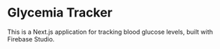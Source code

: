 # Glycemia Tracker

This is a Next.js application for tracking blood glucose levels, built with Firebase Studio.

